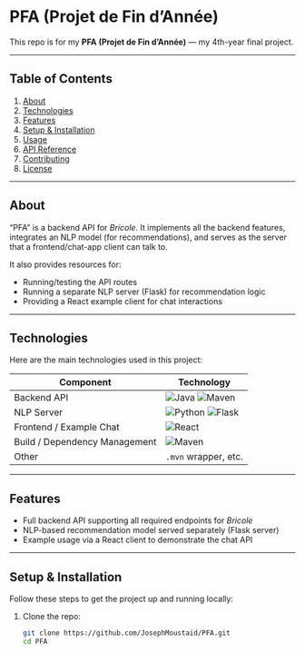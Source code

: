 # PFA (Projet de Fin d’Année)

This repo is for my **PFA (Projet de Fin d’Année)** — my 4th-year final project.

---

## Table of Contents

1. [About](#about)  
2. [Technologies](#technologies)  
3. [Features](#features)  
4. [Setup & Installation](#setup--installation)  
5. [Usage](#usage)  
6. [API Reference](#api-reference)  
7. [Contributing](#contributing)  
8. [License](#license)  

---

## About

“PFA” is a backend API for *Bricole*. It implements all the backend features, integrates an NLP model (for recommendations), and serves as the server that a frontend/chat-app client can talk to.

It also provides resources for:

- Running/testing the API routes  
- Running a separate NLP server (Flask) for recommendation logic  
- Providing a React example client for chat interactions  

---

## Technologies

Here are the main technologies used in this project:

| Component | Technology |
|-----------|------------|
| Backend API | ![Java](https://img.shields.io/badge/Java-ED8B00?style=for-the-badge&logo=openjdk&logoColor=white) ![Maven](https://img.shields.io/badge/Maven-C71A36?style=for-the-badge&logo=apachemaven&logoColor=white) |
| NLP Server | ![Python](https://img.shields.io/badge/Python-3776AB?style=for-the-badge&logo=python&logoColor=white) ![Flask](https://img.shields.io/badge/Flask-000000?style=for-the-badge&logo=flask&logoColor=white) |
| Frontend / Example Chat | ![React](https://img.shields.io/badge/React-20232A?style=for-the-badge&logo=react&logoColor=61DAFB) |
| Build / Dependency Management | ![Maven](https://img.shields.io/badge/Maven-C71A36?style=for-the-badge&logo=apachemaven&logoColor=white) |
| Other | `.mvn` wrapper, etc. |

---

## Features

- Full backend API supporting all required endpoints for *Bricole*  
- NLP-based recommendation model served separately (Flask server)  
- Example usage via a React client to demonstrate the chat API  

---

## Setup & Installation

Follow these steps to get the project up and running locally:

1. Clone the repo:

   ```bash
   git clone https://github.com/JosephMoustaid/PFA.git
   cd PFA
